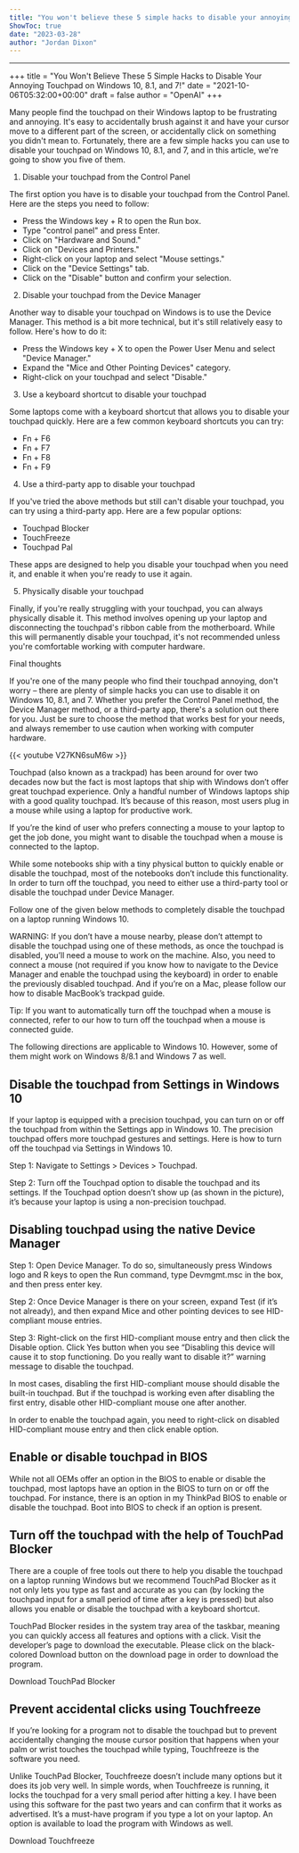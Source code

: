 ```yaml
---
title: "You won't believe these 5 simple hacks to disable your annoying touchpad on Windows 10, 8.1, and 7!"
ShowToc: true 
date: "2023-03-28"
author: "Jordan Dixon"
---
```

*****
+++
title = "You Won't Believe These 5 Simple Hacks to Disable Your Annoying Touchpad on Windows 10, 8.1, and 7!"
date = "2021-10-06T05:32:00+00:00"
draft = false
author = "OpenAI"
+++

Many people find the touchpad on their Windows laptop to be frustrating and annoying. It's easy to accidentally brush against it and have your cursor move to a different part of the screen, or accidentally click on something you didn't mean to. Fortunately, there are a few simple hacks you can use to disable your touchpad on Windows 10, 8.1, and 7, and in this article, we're going to show you five of them.

1. Disable your touchpad from the Control Panel

The first option you have is to disable your touchpad from the Control Panel. Here are the steps you need to follow:

- Press the Windows key + R to open the Run box.
- Type "control panel" and press Enter.
- Click on "Hardware and Sound."
- Click on "Devices and Printers."
- Right-click on your laptop and select "Mouse settings."
- Click on the "Device Settings" tab.
- Click on the "Disable" button and confirm your selection.

2. Disable your touchpad from the Device Manager

Another way to disable your touchpad on Windows is to use the Device Manager. This method is a bit more technical, but it's still relatively easy to follow. Here's how to do it:

- Press the Windows key + X to open the Power User Menu and select "Device Manager."
- Expand the "Mice and Other Pointing Devices" category.
- Right-click on your touchpad and select "Disable."

3. Use a keyboard shortcut to disable your touchpad

Some laptops come with a keyboard shortcut that allows you to disable your touchpad quickly. Here are a few common keyboard shortcuts you can try:

- Fn + F6
- Fn + F7
- Fn + F8
- Fn + F9

4. Use a third-party app to disable your touchpad

If you've tried the above methods but still can't disable your touchpad, you can try using a third-party app. Here are a few popular options:

- Touchpad Blocker
- TouchFreeze
- Touchpad Pal

These apps are designed to help you disable your touchpad when you need it, and enable it when you're ready to use it again.

5. Physically disable your touchpad

Finally, if you're really struggling with your touchpad, you can always physically disable it. This method involves opening up your laptop and disconnecting the touchpad's ribbon cable from the motherboard. While this will permanently disable your touchpad, it's not recommended unless you're comfortable working with computer hardware.

Final thoughts

If you're one of the many people who find their touchpad annoying, don't worry – there are plenty of simple hacks you can use to disable it on Windows 10, 8.1, and 7. Whether you prefer the Control Panel method, the Device Manager method, or a third-party app, there's a solution out there for you. Just be sure to choose the method that works best for your needs, and always remember to use caution when working with computer hardware.

{{< youtube V27KN6suM6w >}} 



Touchpad (also known as a trackpad) has been around for over two decades now but the fact is most laptops that ship with Windows don’t offer great touchpad experience. Only a handful number of Windows laptops ship with a good quality touchpad. It’s because of this reason, most users plug in a mouse while using a laptop for productive work.
 
If you’re the kind of user who prefers connecting a mouse to your laptop to get the job done, you might want to disable the touchpad when a mouse is connected to the laptop.
 









 
While some notebooks ship with a tiny physical button to quickly enable or disable the touchpad, most of the notebooks don’t include this functionality. In order to turn off the touchpad, you need to either use a third-party tool or disable the touchpad under Device Manager.
 
Follow one of the given below methods to completely disable the touchpad on a laptop running Windows 10.
 
WARNING: If you don’t have a mouse nearby, please don’t attempt to disable the touchpad using one of these methods, as once the touchpad is disabled, you’ll need a mouse to work on the machine. Also, you need to connect a mouse (not required if you know how to navigate to the Device Manager and enable the touchpad using the keyboard) in order to enable the previously disabled touchpad. And if you’re on a Mac, please follow our how to disable MacBook’s trackpad guide.
 
Tip: If you want to automatically turn off the touchpad when a mouse is connected, refer to our how to turn off the touchpad when a mouse is connected guide.
 
The following directions are applicable to Windows 10. However, some of them might work on Windows 8/8.1 and Windows 7 as well.
 
## Disable the touchpad from Settings in Windows 10
 
If your laptop is equipped with a precision touchpad, you can turn on or off the touchpad from within the Settings app in Windows 10. The precision touchpad offers more touchpad gestures and settings. Here is how to turn off the touchpad via Settings in Windows 10.
 
Step 1: Navigate to Settings > Devices > Touchpad.
 
Step 2: Turn off the Touchpad option to disable the touchpad and its settings. If the Touchpad option doesn’t show up (as shown in the picture), it’s because your laptop is using a non-precision touchpad.
 
## Disabling touchpad using the native Device Manager
 
Step 1: Open Device Manager. To do so, simultaneously press Windows logo and R keys to open the Run command, type Devmgmt.msc in the box, and then press enter key.
 
Step 2: Once Device Manager is there on your screen, expand Test (if it’s not already), and then expand Mice and other pointing devices to see HID-compliant mouse entries.
 
Step 3: Right-click on the first HID-compliant mouse entry and then click the Disable option. Click Yes button when you see “Disabling this device will cause it to stop functioning. Do you really want to disable it?” warning message to disable the touchpad.
 
In most cases, disabling the first HID-compliant mouse should disable the built-in touchpad. But if the touchpad is working even after disabling the first entry, disable other HID-compliant mouse one after another.
 
In order to enable the touchpad again, you need to right-click on disabled HID-compliant mouse entry and then click enable option.
 
## Enable or disable touchpad in BIOS
 
While not all OEMs offer an option in the BIOS to enable or disable the touchpad, most laptops have an option in the BIOS to turn on or off the touchpad. For instance, there is an option in my ThinkPad BIOS to enable or disable the touchpad. Boot into BIOS to check if an option is present.
 
## Turn off the touchpad with the help of TouchPad Blocker
 
There are a couple of free tools out there to help you disable the touchpad on a laptop running Windows but we recommend TouchPad Blocker as it not only lets you type as fast and accurate as you can (by locking the touchpad input for a small period of time after a key is pressed) but also allows you enable or disable the touchpad with a keyboard shortcut.
 
TouchPad Blocker resides in the system tray area of the taskbar, meaning you can quickly access all features and options with a click. Visit the developer’s page to download the executable. Please click on the black-colored Download button on the download page in order to download the program.
 
Download TouchPad Blocker
 
## Prevent accidental clicks using Touchfreeze
 
If you’re looking for a program not to disable the touchpad but to prevent accidentally changing the mouse cursor position that happens when your palm or wrist touches the touchpad while typing, Touchfreeze is the software you need.
 
Unlike TouchPad Blocker, Touchfreeze doesn’t include many options but it does its job very well. In simple words, when Touchfreeze is running, it locks the touchpad for a very small period after hitting a key. I have been using this software for the past two years and can confirm that it works as advertised. It’s a must-have program if you type a lot on your laptop. An option is available to load the program with Windows as well.
 
Download Touchfreeze



